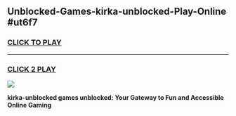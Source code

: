 
## Unblocked-Games-kirka-unblocked-Play-Online #ut6f7
<h3>
<a href="https://news.freeplayer.one?title=kirka-unblocked&ref=3">CLICK TO PLAY</a></h3>
<hr>

<h3>
<a href="https://news.freeplayer.one?title=kirka-unblocked&ref=3">CLICK 2 PLAY</a>
  
</h3>

<a href="https://news.freeplayer.one?title=kirka-unblocked&ref=3"><img src="https://clearcache.store/games.png"></a>


**kirka-unblocked games unblocked: Your Gateway to Fun and Accessible Online Gaming**
